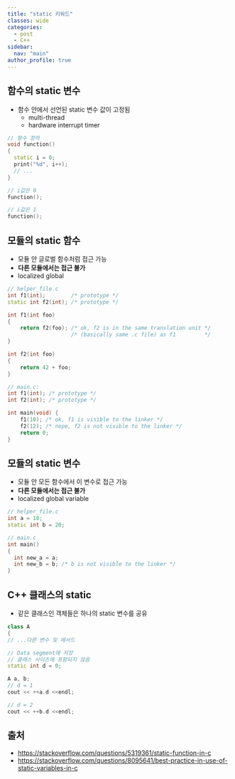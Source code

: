 ```yaml
---
title: "static 키워드"
classes: wide
categories: 
  - post
  - C++
sidebar:
  nav: "main"
author_profile: true
---
```


## 함수의 static 변수
* 함수 안에서 선언된 static 변수 값이 고정됨
  * multi-thread
  * hardware interrupt timer

```c++
// 함수 정의
void function()
{
  static i = 0;
  print("%d", i++);
  // ...
}

// i값은 0
function();

// i값은 1
function();
```

## 모듈의 static 함수
* 모듈 안 글로벌 함수처럼 접근 가능
* **다른 모듈에서는 접근 불가**
* localized global

```c++
// helper_file.c
int f1(int);        /* prototype */
static int f2(int); /* prototype */

int f1(int foo) 
{
    return f2(foo); /* ok, f2 is in the same translation unit */
                    /* (basically same .c file) as f1         */
}

int f2(int foo) 
{
    return 42 + foo;
}

// main.c:
int f1(int); /* prototype */
int f2(int); /* prototype */

int main(void) {
    f1(10); /* ok, f1 is visible to the linker */
    f2(12); /* nope, f2 is not visible to the linker */
    return 0;
}
```

## 모듈의 static 변수
* 모듈 안 모든 함수에서 이 변수로 접근 가능
* **다른 모듈에서는 접근 불가**
* localized global variable

```c++
// helper_file.c
int a = 10;
static int b = 20;

// main.c
int main()
{
  int new_a = a;
  int new_b = b; /* b is not visible to the linker */
}
```

## C++ 클래스의 static
* 같은 클래스인 객체들은 하나의 static 변수를 공유

```c++
class A
{
// ...다른 변수 및 메서드

// Data segment에 저장
// 클래스 사이즈에 포함되지 않음
static int d = 0; 

A a, b;
// d = 1
cout << ++a.d <<endl;

// d = 2
cout << ++b.d <<endl;
```

## 출처
* <https://stackoverflow.com/questions/5319361/static-function-in-c>
* <https://stackoverflow.com/questions/8095641/best-practice-in-use-of-static-variables-in-c>